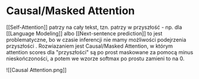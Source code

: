 # Causal/Masked Attention

[[Self-Attention]] patrzy na cały tekst, tzn. patrzy w przyszłość - np. dla [[Language Modeling]] albo [[Next-sentence prediction]] to jest problematyczne, bo w czasie inferencji nie mamy możliwości podejrzenia przyszłości . Rozwiazaniem jest Causal/Masked Attention, w którym attention scores dla "przyszłości" są po prost maskowane za pomocą minus nieskończoności, a potem we wzorze softmax po prostu zamieni to na 0.

![[Causal Attention.png]]